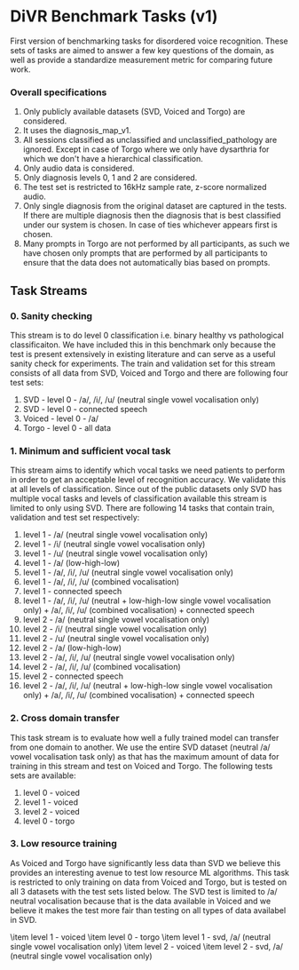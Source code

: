 # DiVR Benchmark Tasks (v1)

First version of benchmarking tasks for disordered voice recognition. These sets of tasks are aimed to answer a few key questions of the domain, as well as provide a standardize measurement metric for comparing future work.

### Overall specifications

1. Only publicly available datasets (SVD, Voiced and Torgo) are considered.
2. It uses the diagnosis_map_v1.
3. All sessions classified as unclassified and unclassified_pathology are ignored. Except in case of Torgo where we only have dysarthria for which we don't have a hierarchical classification.
4. Only audio data is considered.
5. Only diagnosis levels 0, 1 and 2 are considered.
6. The test set is restricted to 16kHz sample rate, z-score normalized audio.
7. Only single diagnosis from the original dataset are captured in the tests. If there are multiple diagnosis then the diagnosis that is best classified under our system is chosen. In case of ties whichever appears first is chosen.
8. Many prompts in Torgo are not performed by all participants, as such we have chosen only prompts that are performed by all participants to ensure that the data does not automatically bias based on prompts.

## Task Streams

### 0. Sanity checking

This stream is to do level 0 classification i.e. binary healthy vs pathological classificaiton. We have included this in this benchmark only because the test is present extensively in existing literature and can serve as a useful sanity check for experiments. The train and validation set for this stream consists of all data from SVD, Voiced and Torgo and there are following four test sets:

1. SVD - level 0 - /a/, /i/, /u/ (neutral single vowel vocalisation only)
2. SVD - level 0 - connected speech
3. Voiced - level 0 - /a/
4. Torgo - level 0 - all data

### 1. Minimum and sufficient vocal task

This stream aims to identify which vocal tasks we need patients to perform in order to get an acceptable level of recognition accuracy. We validate this at all levels of classification. Since out of the public datasets only SVD has multiple vocal tasks and levels of classification available this stream is limited to only using SVD. There are following 14 tasks that contain train, validation and test set respectively:

1. level 1 - /a/ (neutral single vowel vocalisation only)
2. level 1 - /i/ (neutral single vowel vocalisation only)
3. level 1 - /u/ (neutral single vowel vocalisation only)
4. level 1 - /a/ (low-high-low)
5. level 1 - /a/, /i/, /u/ (neutral single vowel vocalisation only)
6. level 1 - /a/, /i/, /u/ (combined vocalisation)
7. level 1 - connected speech
8. level 1 - /a/, /i/, /u/ (neutral + low-high-low single vowel vocalisation only) + /a/, /i/, /u/ (combined vocalisation) + connected speech
9. level 2 - /a/ (neutral single vowel vocalisation only)
10. level 2 - /i/ (neutral single vowel vocalisation only)
11. level 2 - /u/ (neutral single vowel vocalisation only)
12. level 2 - /a/ (low-high-low)
13. level 2 - /a/, /i/, /u/ (neutral single vowel vocalisation only)
14. level 2 - /a/, /i/, /u/ (combined vocalisation)
15. level 2 - connected speech
16. level 2 - /a/, /i/, /u/ (neutral + low-high-low single vowel vocalisation only) + /a/, /i/, /u/ (combined vocalisation) + connected speech

### 2. Cross domain transfer

This task stream is to evaluate how well a fully trained model can transfer from one domain to another. We use the entire SVD dataset (neutral /a/ vowel vocalisation task only) as that has the maximum amount of data for training in this stream and test on Voiced and Torgo. The following tests sets are available:

1. level 0 - voiced
2. level 1 - voiced
3. level 2 - voiced
4. level 0 - torgo

### 3. Low resource training

As Voiced and Torgo have significantly less data than SVD we believe this provides an interesting avenue to test low resource ML algorithms. This task is restricted to only training on data from Voiced and Torgo, but is tested on all 3 datasets with the test sets listed below. The SVD test is limited to /a/ neutral vocalisation because that is the data available in Voiced and we believe it makes the test more fair than testing on all types of data availabel in SVD.

\item level 1 - voiced
\item level 0 - torgo
\item level 1 - svd, /a/ (neutral single vowel vocalisation only)
\item level 2 - voiced
\item level 2 - svd, /a/ (neutral single vowel vocalisation only)
